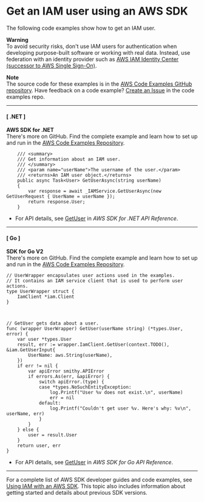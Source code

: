# Get an IAM user using an AWS SDK<a name="example_iam_GetUser_section"></a>

The following code examples show how to get an IAM user\. 

**Warning**  
To avoid security risks, don't use IAM users for authentication when developing purpose\-built software or working with real data\. Instead, use federation with an identity provider such as [AWS IAM Identity Center \(successor to AWS Single Sign\-On\)](https://docs.aws.amazon.com/singlesignon/latest/userguide/what-is.html)\.

**Note**  
The source code for these examples is in the [AWS Code Examples GitHub repository](https://github.com/awsdocs/aws-doc-sdk-examples)\. Have feedback on a code example? [Create an Issue](https://github.com/awsdocs/aws-doc-sdk-examples/issues/new/choose) in the code examples repo\. 

------
#### [ \.NET ]

**AWS SDK for \.NET**  
 There's more on GitHub\. Find the complete example and learn how to set up and run in the [AWS Code Examples Repository](https://github.com/awsdocs/aws-doc-sdk-examples/tree/main/dotnetv3/IAM#code-examples)\. 
  

```
    /// <summary>
    /// Get information about an IAM user.
    /// </summary>
    /// <param name="userName">The username of the user.</param>
    /// <returns>An IAM user object.</returns>
    public async Task<User> GetUserAsync(string userName)
    {
        var response = await _IAMService.GetUserAsync(new GetUserRequest { UserName = userName });
        return response.User;
    }
```
+  For API details, see [GetUser](https://docs.aws.amazon.com/goto/DotNetSDKV3/iam-2010-05-08/GetUser) in *AWS SDK for \.NET API Reference*\. 

------
#### [ Go ]

**SDK for Go V2**  
 There's more on GitHub\. Find the complete example and learn how to set up and run in the [AWS Code Examples Repository](https://github.com/awsdocs/aws-doc-sdk-examples/tree/main/gov2/iam#code-examples)\. 
  

```
// UserWrapper encapsulates user actions used in the examples.
// It contains an IAM service client that is used to perform user actions.
type UserWrapper struct {
	IamClient *iam.Client
}



// GetUser gets data about a user.
func (wrapper UserWrapper) GetUser(userName string) (*types.User, error) {
	var user *types.User
	result, err := wrapper.IamClient.GetUser(context.TODO(), &iam.GetUserInput{
		UserName: aws.String(userName),
	})
	if err != nil {
		var apiError smithy.APIError
		if errors.As(err, &apiError) {
			switch apiError.(type) {
			case *types.NoSuchEntityException:
				log.Printf("User %v does not exist.\n", userName)
				err = nil
			default:
				log.Printf("Couldn't get user %v. Here's why: %v\n", userName, err)
			}
		}
	} else {
		user = result.User
	}
	return user, err
}
```
+  For API details, see [GetUser](https://pkg.go.dev/github.com/aws/aws-sdk-go-v2/service/iam#Client.GetUser) in *AWS SDK for Go API Reference*\. 

------

For a complete list of AWS SDK developer guides and code examples, see [Using IAM with an AWS SDK](sdk-general-information-section.md)\. This topic also includes information about getting started and details about previous SDK versions\.